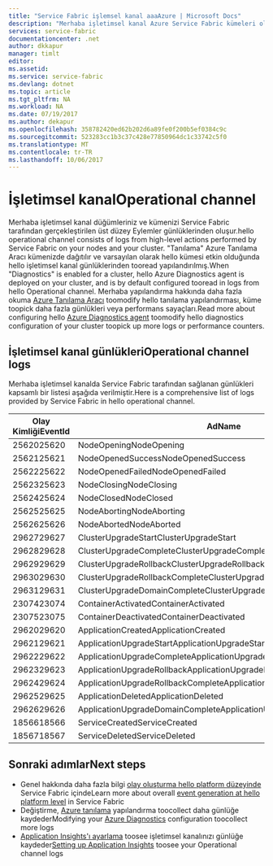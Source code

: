 ```yaml
---
title: "Service Fabric işlemsel kanal aaaAzure | Microsoft Docs"
description: "Merhaba işletimsel kanal Azure Service Fabric kümeleri oluşturulan günlükleri kapsamlı bir listesi."
services: service-fabric
documentationcenter: .net
author: dkkapur
manager: timlt
editor: 
ms.assetid: 
ms.service: service-fabric
ms.devlang: dotnet
ms.topic: article
ms.tgt_pltfrm: NA
ms.workload: NA
ms.date: 07/19/2017
ms.author: dekapur
ms.openlocfilehash: 358782420ed62b202d6a89fe0f200b5ef0384c9c
ms.sourcegitcommit: 523283cc1b3c37c428e77850964dc1c33742c5f0
ms.translationtype: MT
ms.contentlocale: tr-TR
ms.lasthandoff: 10/06/2017
---
```

# <a name="operational-channel"></a><span data-ttu-id="57db3-103">İşletimsel kanal</span><span class="sxs-lookup"><span data-stu-id="57db3-103">Operational channel</span></span> 

<span data-ttu-id="57db3-104">Merhaba işletimsel kanal düğümleriniz ve kümenizi Service Fabric tarafından gerçekleştirilen üst düzey Eylemler günlüklerinden oluşur.</span><span class="sxs-lookup"><span data-stu-id="57db3-104">hello operational channel consists of logs from high-level actions performed by Service Fabric on your nodes and your cluster.</span></span> <span data-ttu-id="57db3-105">"Tanılama" Azure Tanılama Aracı kümenizde dağıtılır ve varsayılan olarak hello kümesi etkin olduğunda hello işletimsel kanal günlüklerinden tooread yapılandırılmış.</span><span class="sxs-lookup"><span data-stu-id="57db3-105">When "Diagnostics" is enabled for a cluster, hello Azure Diagnostics agent is deployed on your cluster, and is by default configured tooread in logs from hello Operational channel.</span></span> <span data-ttu-id="57db3-106">Merhaba yapılandırma hakkında daha fazla okuma [Azure Tanılama Aracı](service-fabric-diagnostics-event-aggregation-wad.md) toomodify hello tanılama yapılandırması, küme toopick daha fazla günlükleri veya performans sayaçları.</span><span class="sxs-lookup"><span data-stu-id="57db3-106">Read more about configuring hello [Azure Diagnostics agent](service-fabric-diagnostics-event-aggregation-wad.md) toomodify hello diagnostics configuration of your cluster toopick up more logs or performance counters.</span></span> 

## <a name="operational-channel-logs"></a><span data-ttu-id="57db3-107">İşletimsel kanal günlükleri</span><span class="sxs-lookup"><span data-stu-id="57db3-107">Operational channel logs</span></span> 

<span data-ttu-id="57db3-108">Merhaba işletimsel kanalda Service Fabric tarafından sağlanan günlükleri kapsamlı bir listesi aşağıda verilmiştir.</span><span class="sxs-lookup"><span data-stu-id="57db3-108">Here is a comprehensive list of logs provided by Service Fabric in hello operational channel.</span></span> 

| <span data-ttu-id="57db3-109">Olay Kimliği</span><span class="sxs-lookup"><span data-stu-id="57db3-109">EventId</span></span> | <span data-ttu-id="57db3-110">Ad</span><span class="sxs-lookup"><span data-stu-id="57db3-110">Name</span></span> | <span data-ttu-id="57db3-111">Kaynak (görev)</span><span class="sxs-lookup"><span data-stu-id="57db3-111">Source (Task)</span></span> | <span data-ttu-id="57db3-112">Düzey</span><span class="sxs-lookup"><span data-stu-id="57db3-112">Level</span></span> |
| --- | --- | --- | --- |
| <span data-ttu-id="57db3-113">25620</span><span class="sxs-lookup"><span data-stu-id="57db3-113">25620</span></span> | <span data-ttu-id="57db3-114">NodeOpening</span><span class="sxs-lookup"><span data-stu-id="57db3-114">NodeOpening</span></span> | <span data-ttu-id="57db3-115">FabricNode</span><span class="sxs-lookup"><span data-stu-id="57db3-115">FabricNode</span></span> | <span data-ttu-id="57db3-116">Bilgilendirme</span><span class="sxs-lookup"><span data-stu-id="57db3-116">Informational</span></span> |
| <span data-ttu-id="57db3-117">25621</span><span class="sxs-lookup"><span data-stu-id="57db3-117">25621</span></span> | <span data-ttu-id="57db3-118">NodeOpenedSuccess</span><span class="sxs-lookup"><span data-stu-id="57db3-118">NodeOpenedSuccess</span></span> | <span data-ttu-id="57db3-119">FabricNode</span><span class="sxs-lookup"><span data-stu-id="57db3-119">FabricNode</span></span> | <span data-ttu-id="57db3-120">Bilgilendirme</span><span class="sxs-lookup"><span data-stu-id="57db3-120">Informational</span></span> |
| <span data-ttu-id="57db3-121">25622</span><span class="sxs-lookup"><span data-stu-id="57db3-121">25622</span></span> | <span data-ttu-id="57db3-122">NodeOpenedFailed</span><span class="sxs-lookup"><span data-stu-id="57db3-122">NodeOpenedFailed</span></span> | <span data-ttu-id="57db3-123">FabricNode</span><span class="sxs-lookup"><span data-stu-id="57db3-123">FabricNode</span></span> | <span data-ttu-id="57db3-124">Bilgilendirme</span><span class="sxs-lookup"><span data-stu-id="57db3-124">Informational</span></span> |
| <span data-ttu-id="57db3-125">25623</span><span class="sxs-lookup"><span data-stu-id="57db3-125">25623</span></span> | <span data-ttu-id="57db3-126">NodeClosing</span><span class="sxs-lookup"><span data-stu-id="57db3-126">NodeClosing</span></span> | <span data-ttu-id="57db3-127">FabricNode</span><span class="sxs-lookup"><span data-stu-id="57db3-127">FabricNode</span></span> | <span data-ttu-id="57db3-128">Bilgilendirme</span><span class="sxs-lookup"><span data-stu-id="57db3-128">Informational</span></span> |
| <span data-ttu-id="57db3-129">25624</span><span class="sxs-lookup"><span data-stu-id="57db3-129">25624</span></span> | <span data-ttu-id="57db3-130">NodeClosed</span><span class="sxs-lookup"><span data-stu-id="57db3-130">NodeClosed</span></span> | <span data-ttu-id="57db3-131">FabricNode</span><span class="sxs-lookup"><span data-stu-id="57db3-131">FabricNode</span></span> | <span data-ttu-id="57db3-132">Bilgilendirme</span><span class="sxs-lookup"><span data-stu-id="57db3-132">Informational</span></span> |
| <span data-ttu-id="57db3-133">25625</span><span class="sxs-lookup"><span data-stu-id="57db3-133">25625</span></span> | <span data-ttu-id="57db3-134">NodeAborting</span><span class="sxs-lookup"><span data-stu-id="57db3-134">NodeAborting</span></span> | <span data-ttu-id="57db3-135">FabricNode</span><span class="sxs-lookup"><span data-stu-id="57db3-135">FabricNode</span></span> | <span data-ttu-id="57db3-136">Bilgilendirme</span><span class="sxs-lookup"><span data-stu-id="57db3-136">Informational</span></span> |
| <span data-ttu-id="57db3-137">25626</span><span class="sxs-lookup"><span data-stu-id="57db3-137">25626</span></span> | <span data-ttu-id="57db3-138">NodeAborted</span><span class="sxs-lookup"><span data-stu-id="57db3-138">NodeAborted</span></span> | <span data-ttu-id="57db3-139">FabricNode</span><span class="sxs-lookup"><span data-stu-id="57db3-139">FabricNode</span></span> | <span data-ttu-id="57db3-140">Bilgilendirme</span><span class="sxs-lookup"><span data-stu-id="57db3-140">Informational</span></span> |
| <span data-ttu-id="57db3-141">29627</span><span class="sxs-lookup"><span data-stu-id="57db3-141">29627</span></span> | <span data-ttu-id="57db3-142">ClusterUpgradeStart</span><span class="sxs-lookup"><span data-stu-id="57db3-142">ClusterUpgradeStart</span></span> | <span data-ttu-id="57db3-143">CM</span><span class="sxs-lookup"><span data-stu-id="57db3-143">CM</span></span> | <span data-ttu-id="57db3-144">Bilgilendirme</span><span class="sxs-lookup"><span data-stu-id="57db3-144">Informational</span></span> |
| <span data-ttu-id="57db3-145">29628</span><span class="sxs-lookup"><span data-stu-id="57db3-145">29628</span></span> | <span data-ttu-id="57db3-146">ClusterUpgradeComplete</span><span class="sxs-lookup"><span data-stu-id="57db3-146">ClusterUpgradeComplete</span></span> | <span data-ttu-id="57db3-147">CM</span><span class="sxs-lookup"><span data-stu-id="57db3-147">CM</span></span> | <span data-ttu-id="57db3-148">Bilgilendirme</span><span class="sxs-lookup"><span data-stu-id="57db3-148">Informational</span></span> |
| <span data-ttu-id="57db3-149">29629</span><span class="sxs-lookup"><span data-stu-id="57db3-149">29629</span></span> | <span data-ttu-id="57db3-150">ClusterUpgradeRollback</span><span class="sxs-lookup"><span data-stu-id="57db3-150">ClusterUpgradeRollback</span></span> | <span data-ttu-id="57db3-151">CM</span><span class="sxs-lookup"><span data-stu-id="57db3-151">CM</span></span> | <span data-ttu-id="57db3-152">Bilgilendirme</span><span class="sxs-lookup"><span data-stu-id="57db3-152">Informational</span></span> |
| <span data-ttu-id="57db3-153">29630</span><span class="sxs-lookup"><span data-stu-id="57db3-153">29630</span></span> | <span data-ttu-id="57db3-154">ClusterUpgradeRollbackComplete</span><span class="sxs-lookup"><span data-stu-id="57db3-154">ClusterUpgradeRollbackComplete</span></span> | <span data-ttu-id="57db3-155">CM</span><span class="sxs-lookup"><span data-stu-id="57db3-155">CM</span></span> | <span data-ttu-id="57db3-156">Bilgilendirme</span><span class="sxs-lookup"><span data-stu-id="57db3-156">Informational</span></span> |
| <span data-ttu-id="57db3-157">29631</span><span class="sxs-lookup"><span data-stu-id="57db3-157">29631</span></span> | <span data-ttu-id="57db3-158">ClusterUpgradeDomainComplete</span><span class="sxs-lookup"><span data-stu-id="57db3-158">ClusterUpgradeDomainComplete</span></span> | <span data-ttu-id="57db3-159">CM</span><span class="sxs-lookup"><span data-stu-id="57db3-159">CM</span></span> | <span data-ttu-id="57db3-160">Bilgilendirme</span><span class="sxs-lookup"><span data-stu-id="57db3-160">Informational</span></span> |
| <span data-ttu-id="57db3-161">23074</span><span class="sxs-lookup"><span data-stu-id="57db3-161">23074</span></span> | <span data-ttu-id="57db3-162">ContainerActivated</span><span class="sxs-lookup"><span data-stu-id="57db3-162">ContainerActivated</span></span> | <span data-ttu-id="57db3-163">Barındırma</span><span class="sxs-lookup"><span data-stu-id="57db3-163">Hosting</span></span> | <span data-ttu-id="57db3-164">Bilgilendirme</span><span class="sxs-lookup"><span data-stu-id="57db3-164">Informational</span></span> |
| <span data-ttu-id="57db3-165">23075</span><span class="sxs-lookup"><span data-stu-id="57db3-165">23075</span></span> | <span data-ttu-id="57db3-166">ContainerDeactivated</span><span class="sxs-lookup"><span data-stu-id="57db3-166">ContainerDeactivated</span></span> | <span data-ttu-id="57db3-167">Barındırma</span><span class="sxs-lookup"><span data-stu-id="57db3-167">Hosting</span></span> | <span data-ttu-id="57db3-168">Bilgilendirme</span><span class="sxs-lookup"><span data-stu-id="57db3-168">Informational</span></span> |
| <span data-ttu-id="57db3-169">29620</span><span class="sxs-lookup"><span data-stu-id="57db3-169">29620</span></span> | <span data-ttu-id="57db3-170">ApplicationCreated</span><span class="sxs-lookup"><span data-stu-id="57db3-170">ApplicationCreated</span></span> | <span data-ttu-id="57db3-171">CM</span><span class="sxs-lookup"><span data-stu-id="57db3-171">CM</span></span> | <span data-ttu-id="57db3-172">Bilgilendirme</span><span class="sxs-lookup"><span data-stu-id="57db3-172">Informational</span></span> |
| <span data-ttu-id="57db3-173">29621</span><span class="sxs-lookup"><span data-stu-id="57db3-173">29621</span></span> | <span data-ttu-id="57db3-174">ApplicationUpgradeStart</span><span class="sxs-lookup"><span data-stu-id="57db3-174">ApplicationUpgradeStart</span></span> | <span data-ttu-id="57db3-175">CM</span><span class="sxs-lookup"><span data-stu-id="57db3-175">CM</span></span> | <span data-ttu-id="57db3-176">Bilgilendirme</span><span class="sxs-lookup"><span data-stu-id="57db3-176">Informational</span></span> |
| <span data-ttu-id="57db3-177">29622</span><span class="sxs-lookup"><span data-stu-id="57db3-177">29622</span></span> | <span data-ttu-id="57db3-178">ApplicationUpgradeComplete</span><span class="sxs-lookup"><span data-stu-id="57db3-178">ApplicationUpgradeComplete</span></span> | <span data-ttu-id="57db3-179">CM</span><span class="sxs-lookup"><span data-stu-id="57db3-179">CM</span></span> | <span data-ttu-id="57db3-180">Bilgilendirme</span><span class="sxs-lookup"><span data-stu-id="57db3-180">Informational</span></span> |
| <span data-ttu-id="57db3-181">29623</span><span class="sxs-lookup"><span data-stu-id="57db3-181">29623</span></span> | <span data-ttu-id="57db3-182">ApplicationUpgradeRollback</span><span class="sxs-lookup"><span data-stu-id="57db3-182">ApplicationUpgradeRollback</span></span> | <span data-ttu-id="57db3-183">CM</span><span class="sxs-lookup"><span data-stu-id="57db3-183">CM</span></span> | <span data-ttu-id="57db3-184">Bilgilendirme</span><span class="sxs-lookup"><span data-stu-id="57db3-184">Informational</span></span> |
| <span data-ttu-id="57db3-185">29624</span><span class="sxs-lookup"><span data-stu-id="57db3-185">29624</span></span> | <span data-ttu-id="57db3-186">ApplicationUpgradeRollbackComplete</span><span class="sxs-lookup"><span data-stu-id="57db3-186">ApplicationUpgradeRollbackComplete</span></span> | <span data-ttu-id="57db3-187">CM</span><span class="sxs-lookup"><span data-stu-id="57db3-187">CM</span></span> | <span data-ttu-id="57db3-188">Bilgilendirme</span><span class="sxs-lookup"><span data-stu-id="57db3-188">Informational</span></span> |
| <span data-ttu-id="57db3-189">29625</span><span class="sxs-lookup"><span data-stu-id="57db3-189">29625</span></span> | <span data-ttu-id="57db3-190">ApplicationDeleted</span><span class="sxs-lookup"><span data-stu-id="57db3-190">ApplicationDeleted</span></span> | <span data-ttu-id="57db3-191">CM</span><span class="sxs-lookup"><span data-stu-id="57db3-191">CM</span></span> | <span data-ttu-id="57db3-192">Bilgilendirme</span><span class="sxs-lookup"><span data-stu-id="57db3-192">Informational</span></span> |
| <span data-ttu-id="57db3-193">29626</span><span class="sxs-lookup"><span data-stu-id="57db3-193">29626</span></span> | <span data-ttu-id="57db3-194">ApplicationUpgradeDomainComplete</span><span class="sxs-lookup"><span data-stu-id="57db3-194">ApplicationUpgradeDomainComplete</span></span> | <span data-ttu-id="57db3-195">CM</span><span class="sxs-lookup"><span data-stu-id="57db3-195">CM</span></span> | <span data-ttu-id="57db3-196">Bilgilendirme</span><span class="sxs-lookup"><span data-stu-id="57db3-196">Informational</span></span> |
| <span data-ttu-id="57db3-197">18566</span><span class="sxs-lookup"><span data-stu-id="57db3-197">18566</span></span> | <span data-ttu-id="57db3-198">ServiceCreated</span><span class="sxs-lookup"><span data-stu-id="57db3-198">ServiceCreated</span></span> | <span data-ttu-id="57db3-199">FM</span><span class="sxs-lookup"><span data-stu-id="57db3-199">FM</span></span> | <span data-ttu-id="57db3-200">Bilgilendirme</span><span class="sxs-lookup"><span data-stu-id="57db3-200">Informational</span></span> |
| <span data-ttu-id="57db3-201">18567</span><span class="sxs-lookup"><span data-stu-id="57db3-201">18567</span></span> | <span data-ttu-id="57db3-202">ServiceDeleted</span><span class="sxs-lookup"><span data-stu-id="57db3-202">ServiceDeleted</span></span> | <span data-ttu-id="57db3-203">FM</span><span class="sxs-lookup"><span data-stu-id="57db3-203">FM</span></span> | <span data-ttu-id="57db3-204">Bilgilendirme</span><span class="sxs-lookup"><span data-stu-id="57db3-204">Informational</span></span> |

## <a name="next-steps"></a><span data-ttu-id="57db3-205">Sonraki adımlar</span><span class="sxs-lookup"><span data-stu-id="57db3-205">Next steps</span></span>

* <span data-ttu-id="57db3-206">Genel hakkında daha fazla bilgi [olay oluşturma hello platform düzeyinde](service-fabric-diagnostics-event-generation-infra.md) Service Fabric içinde</span><span class="sxs-lookup"><span data-stu-id="57db3-206">Learn more about overall [event generation at hello platform level](service-fabric-diagnostics-event-generation-infra.md) in Service Fabric</span></span>
* <span data-ttu-id="57db3-207">Değiştirme, [Azure tanılama](service-fabric-diagnostics-event-aggregation-wad.md) yapılandırma toocollect daha günlüğe kaydeder</span><span class="sxs-lookup"><span data-stu-id="57db3-207">Modifying your [Azure Diagnostics](service-fabric-diagnostics-event-aggregation-wad.md) configuration toocollect more logs</span></span>
* <span data-ttu-id="57db3-208">[Application Insights'ı ayarlama](service-fabric-diagnostics-event-analysis-appinsights.md) toosee işletimsel kanalınızı günlüğe kaydeder</span><span class="sxs-lookup"><span data-stu-id="57db3-208">[Setting up Application Insights](service-fabric-diagnostics-event-analysis-appinsights.md) toosee your Operational channel logs</span></span>
